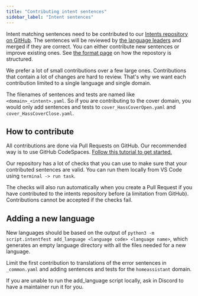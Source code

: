 ```yaml
---
title: "Contributing intent sentences"
sidebar_label: "Intent sentences"
---
```


Intent matching sentences need to be contributed to our [Intents repository on GitHub](https://github.com/home-assistant/intents). The sentences will be reviewed by [the language leaders](language-leaders.md) and merged if they are correct. You can either contribute new sentences or improve existing ones. See [the format page](../intents/matching.md) on how the repostory is structured.

We prefer a lot of small contributions over a few large ones. Contributions that contain a lot of changes are hard to review. That's why we want each contribution limited to a single language and single domain.

The filenames of sentences and tests are named like `<domain>_<intent>.yaml`. So if you are contributing to the cover domain, you would only add sentences and tests to `cover_HassCoverOpen.yaml` and `cover_HassCoverClose.yaml`.

## How to contribute

All contributions are done via Pull Requests on GitHub. Our recommended way is to use GitHub CodeSpaces. [Follow this tutorial to get started.](https://github.com/home-assistant/intents/blob/main/docs/codespace/README.md)

Our repository has a lot of checks that you can use to make sure that your contributed sentences are valid. You can run them locally from VS Code using `terminal -> run task`.

The checks will also run automatically when you create a Pull Request if you have contributed to the intents repository before (a limitation from GitHub). Contributions cannot be accepted if the checks fail.

## Adding a new language

New languages should be based on the output of `python3 -m script.intentfest add_language <language code> <language name>`, which generates an empty language directory with all the files needed for a new language.

Limit the first contribution to translations of the error sentences in `_common.yaml` and adding sentences and tests for the `homeassistant` domain.

If you are unable to run the add_language script locally, ask in Discord to have a maintainer run it for you.
